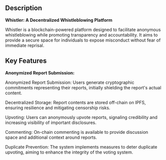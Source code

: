## Description

**Whistler: A Decentralized Whistleblowing Platform**

 Whistler is a blockchain-powered platform designed to facilitate anonymous whistleblowing while promoting transparency and accountability. It aims to provide a secure space for individuals to expose misconduct without fear of immediate reprisal.

## Key Features

**Anonymized Report Submission:**

Anonymized Report Submission: Users generate cryptographic commitments representing their reports, initially shielding the report's actual content.

Decentralized Storage: Report contents are stored off-chain on IPFS, ensuring resilience and mitigating censorship risks.

Upvoting: Users can anonymously upvote reports, signaling credibility and increasing visibility of important disclosures.

Commenting: On-chain commenting is available to provide discussion space and additional context around reports.

Duplicate Prevention: The system implements measures to deter duplicate upvoting, aiming to enhance the integrity of the voting system.
